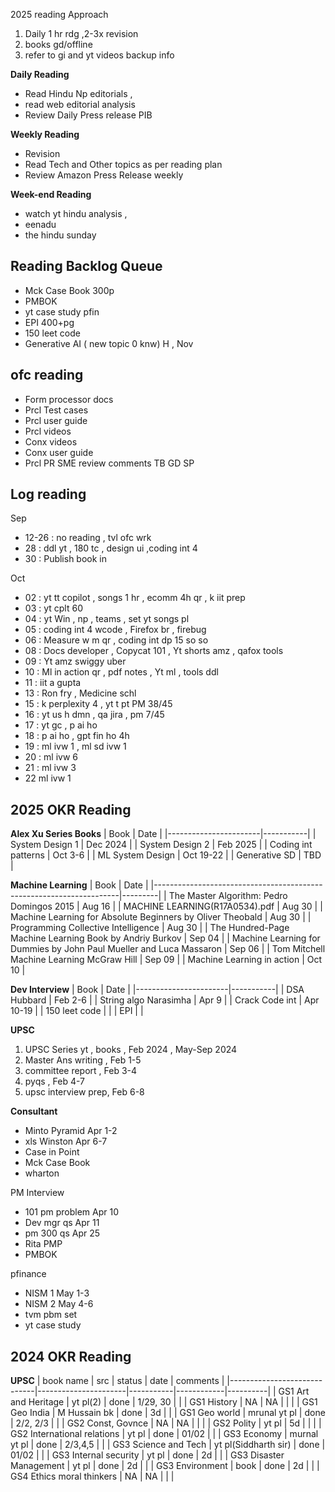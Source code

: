 2025 reading Approach
1. Daily 1 hr rdg ,2-3x revision
1. books gd/offline 
1. refer to gi and yt videos backup info

**Daily Reading**
- Read Hindu Np editorials , 
- read web editorial analysis
- Review Daily Press release PIB

**Weekly Reading**
- Revision
- Read Tech and Other topics as per reading plan 
- Review Amazon Press Release weekly

**Week-end Reading**
* watch yt hindu analysis ,
* eenadu
* the hindu sunday 

## Reading Backlog Queue
* Mck Case Book 300p
* PMBOK
* yt case study pfin
* EPI 400+pg
* 150 leet code	
* Generative AI ( new topic 0 knw) H , Nov

## ofc reading
* Form processor docs
* Prcl Test cases	
* Prcl user guide	
* Prcl videos	
* Conx videos	
* Conx user guide
* Prcl PR SME review comments TB GD SP

## Log reading
Sep
* 12-26 : no reading , tvl ofc wrk
* 28 : ddl yt , 180 tc , design ui ,coding int  4
* 30 : Publish book in 

Oct
* 02 : yt tt copilot , songs 1 hr  , ecomm 4h qr  , k iit prep 
* 03 : yt cplt 60
* 04 : yt Win , np ,  teams , set yt songs pl 
* 05 : coding int 4 wcode , Firefox br , firebug
* 06 : Measure w m qr , coding int dp 15 so so
* 08 : Docs developer , Copycat 101 , Yt shorts amz , qafox tools
* 09 : Yt amz swiggy uber
* 10 : Ml in action qr , pdf notes , Yt ml , tools ddl 
* 11 : iit a gupta 
* 13 : Ron fry , Medicine schl
* 15 : k perplexity 4 , yt t pt PM 38/45 
* 16 : yt us h dmn , qa jira , pm 7/45 
* 17 : yt gc , p ai ho
* 18 :  p ai ho , gpt fin ho 4h 
* 19 : ml ivw 1 , ml sd ivw 1
* 20 : ml ivw 6 
* 21 : ml ivw 3
* 22 ml ivw 1 


## 2025 OKR Reading
**Alex Xu Series Books**
| Book                  | Date      |
|-----------------------|-----------|
| System Design 1       | Dec 2024  |
| System Design 2       | Feb 2025  |
| Coding int patterns   | Oct 3-6   |
| ML System Design      | Oct 19-22  |
| Generative SD         | TBD    |

**Machine Learning**
| Book                                                                | Date    |
|---------------------------------------------------------------------|---------|
| The Master Algorithm: Pedro Domingos 2015                           | Aug 16  |
| MACHINE LEARNING(R17A0534).pdf                                      | Aug  30 |
| Machine Learning for Absolute Beginners by Oliver Theobald          | Aug 30  |
| Programming Collective Intelligence                                 | Aug 30  |
| The Hundred-Page Machine Learning Book by Andriy Burkov             | Sep 04  |
| Machine Learning for Dummies by John Paul Mueller and Luca Massaron | Sep 06  |
| Tom Mitchell Machine Learning McGraw Hill                           | Sep 09  |
| Machine Learning in action                                          | Oct 10  |


**Dev Interview**
| Book                  | Date      |
|-----------------------|-----------|
| DSA Hubbard           | Feb 2-6   |
| String algo Narasimha | Apr  9    |
| Crack Code int        | Apr 10-19 |
| 150 leet code         |           |
| EPI                   |           |

**UPSC** 
1. UPSC Series yt , books , Feb 2024 , May-Sep 2024
1. Master Ans writing , Feb 1-5 
1. committee report , Feb 3-4 
1. pyqs  , Feb 4-7 
1. upsc interview prep, Feb 6-8 

**Consultant**
* Minto Pyramid	Apr 1-2
* xls Winston	Apr 6-7
* Case in Point	
* Mck Case Book	
* wharton	

PM Interview
* 101 pm problem	Apr 10
* Dev mgr qs	Apr 11
* pm 300 qs	Apr 25
* Rita PMP	
* PMBOK	

pfinance
* NISM 1	May 1-3
* NISM 2	May 4-6
* tvm pbm set	
* yt case study

## 2024 OKR Reading
**UPSC**
| book name                   | src                  | status    | date       | comments |
|-----------------------------|----------------------|-----------|------------|----------|
| GS1 Art and Heritage        | yt pl(2)             | done      | 1/29, 30   |          |
| GS1 History                 | NA                   | NA        |            |          |
| GS1 Geo India               | M Hussain bk         | done      |  3d        |          |
| GS1 Geo world               | mrunal yt pl         | done      | 2/2, 2/3   |          |
| GS2 Const, Govnce           | NA                   | NA        |            |          |
| GS2 Polity                  | yt pl                | 5d        |            |          |
| GS2 International relations | yt pl                | done      | 01/02      |          |
| GS3 Economy                 | murnal yt pl         | done      | 2/3,4,5    |          |
| GS3 Science and Tech        | yt pl(Siddharth sir) | done      | 01/02      |          |
| GS3 Internal security       | yt pl                | done      |  2d        |          |
| GS3 Disaster Management     | yt pl                | done      |  2d        |          |
| GS3 Environment             | book                 | done      |  2d        |          |
| GS4 Ethics moral thinkers   | NA                   | NA        |            |          |

